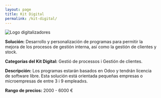 ```yaml
---
layout: page
title: Kit Digital
permalink: /kit-digital/
---
```



![Logo digitalizadores](Logo-digitalizadores.svg)

**Solución:** Desarrollo y personalización de programas para permitir la mejora
de los procesos de gestión interna, así como la gestión de clientes y stock.

**Categorías del Kit Digital:** Gestió de processos i Gestión de clientes.

**Descripción:** Los programas estarán basados en Odoo y tendrán licencia de software
libre. Esta solución está orientada pequeñas empresas o microempresas de entre 3 i 9
empleadxs.

**Rango de precios:** 2000 - 6000 €
